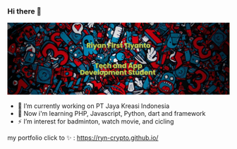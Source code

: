 ### Hi there 👋

<!--
**ryn-crypto/ryn-crypto** is a ✨ _special_ ✨ repository because its `README.md` (this file) appears on your GitHub profile.

Here are some ideas to get you started:

- 🔭 I’m currently working on PT Jaya Kreasi Indonesia
- 🌱 I’m currently learning PHP, Javascript, Python
- 👯 I’m looking to collaborate on ...
- 🤔 I’m looking for help with ...
- 💬 Ask me about .
- 📫 How to reach me: ...
- 😄 Pronouns: ...
- ⚡ Fun fact: ...
-->


![logo](https://github.com/ryn-crypto/ryn-crypto/blob/master/banner.png) 

- 🔭 I’m currently working on PT Jaya Kreasi Indonesia
- 🌱 Now i'm learning PHP, Javascript, Python, dart and framework
- ⚡ I’m interest for badminton, watch movie, and cicling

my portfolio click to ✨  : https://ryn-crypto.github.io/
